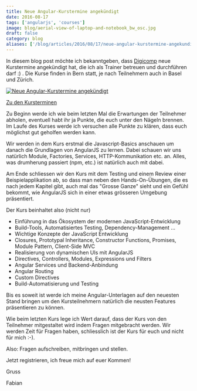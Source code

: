 ```yaml
---
title: Neue Angular-Kurstermine angekündigt
date: 2016-08-17
tags: ['angularjs', 'courses']
image: blog/aerial-view-of-laptop-and-notebook_bw_osc.jpg
draft: false
category: blog
aliases: ['/blog/articles/2016/08/17/neue-angular-kurstermine-angekundigt/']
---
```


In diesem blog post möchte ich bekanntgeben, dass [Digicomp](https://www.digicomp.ch/) neue Kurstermine angekündigt hat, die ich als Trainer betreuen und durchführen darf :) . Die Kurse finden in Bern statt, je nach Teilnehmern auch in Basel und Zürich.

<a target="_blank" href="https://www.digicomp.ch/weiterbildung/softwareentwicklungs-trainings/webentwicklung/javascript-kurse-und-workshops/frontend-entwicklung-mit-angularjs">![Neue Angular-Kurstermine angekündigt](https://cdn.offering.solutions/img/articles/2016-08-17/Angular_With_Digicomp.png)</a>

[Zu den Kursterminen](https://www.digicomp.ch/weiterbildung/softwareentwicklungs-trainings/webentwicklung/javascript-kurse-und-workshops/frontend-entwicklung-mit-angularjs)

Zu Beginn werde ich wie beim letzten Mal die Erwartungen der Teilnehmer abholen, eventuell habt ihr ja Punkte, die euch unter den Nägeln brennen. Im Laufe des Kurses werde ich versuchen alle Punkte zu klären, dass euch möglichst gut geholfen werden kann.

Wir werden in dem Kurs erstmal die Javascript-Basics anschauen um danach die Grundlagen von AngularJS zu lernen. Dabei schauen wir uns natürlich Module, Factories, Services, HTTP-Kommunikation etc. an. Alles, was drumherung passiert (npm, etc.) ist natürlich auch mit dabei.

Am Ende schliessen wir den Kurs mit dem Testing und einem Review einer Beispielapplikation ab, so dass man neben den Hands-On-Übungen, die es nach jedem Kapitel gibt, auch mal das "Grosse Ganze" sieht und ein Gefühl bekommt, wie AngularJS sich in einer etwas grösseren Umgebung präsentiert.

Der Kurs beinhaltet also (nicht nur)

- Einführung in das Ökosystem der modernen JavaScript-Entwicklung
- Build-Tools, Automatisiertes Testing, Dependency-Management ...
- Wichtige Konzepte der JavaScript Entwicklung
- Closures, Prototypal Inheritance, Constructor Functions, Promises, Module Pattern, Client-Side MVC
- Realisierung von dynamischen UIs mit AngularJS
- Directives, Controllers, Modules, Expressions und Filters
- Angular Services und Backend-Anbindung
- Angular Routing
- Custom Directives
- Build-Automatisierung und Testing

Bis es soweit ist werde ich meine Angular-Unterlagen auf den neuesten Stand bringen um den Kursteilnehmern natürlich die neusten Features präsentieren zu können.

Wie beim letzten Kurs lege ich Wert darauf, dass der Kurs von den Teilnehmer mitgestaltet wird indem Fragen mitgebracht werden. Wir werden Zeit für Fragen haben, schliesslich ist der Kurs für euch und nicht für mich :-).

Also: Fragen aufschreiben, mitbringen und stellen.

Jetzt registrieren, ich freue mich auf euer Kommen!

Gruss

Fabian
